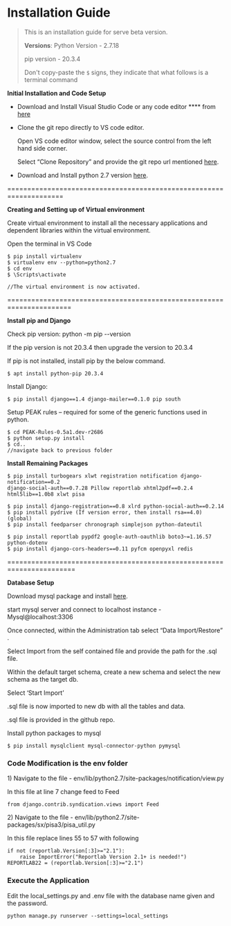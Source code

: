 # Installation Guide

> This is an installation guide for serve beta version.&#x20;
>
> **Versions**: Python Version - 2.7.18
>
> &#x20;                pip version - 20.3.4
>
> Don't copy-paste the `$` signs, they indicate that what follows is a terminal command

**Initial Installation and Code Setup**

* Download and Install Visual Studio Code or any code editor **** from [here ](https://code.visualstudio.com/download)
*   Clone the git repo directly to VS code editor.

    Open VS code editor window, select the source control from the left hand side corner.

    Select “Clone Repository” and provide the git repo url mentioned [here](https://github.com/Sunbird-Serve/serve-beta.git).&#x20;
* Download and Install python 2.7 version [here](https://www.python.org/downloads/release/python-2717/).&#x20;

\====================================================================

**Creating and Setting up of Virtual environment**

Create virtual environment to install all the necessary applications and dependent libraries within the virtual environment.&#x20;

Open the terminal in VS Code

```
$ pip install virtualenv
$ virtualenv env --python=python2.7
$ cd env
$ \Scripts\activate

//The virtual environment is now activated. 
```

\======================================================================

**Install pip and Django**

Check pip version: python -m pip --version

If the pip version is not 20.3.4 then upgrade the version to 20.3.4

If pip is not installed, install pip by the below command.&#x20;

```
$ apt install python-pip 20.3.4
```

Install Django:

```
$ pip install django==1.4 django-mailer==0.1.0 pip south
```

Setup PEAK rules – required for some of the generic functions used in python.

```
$ cd PEAK-Rules-0.5a1.dev-r2686
$ python setup.py install
$ cd.. 
//navigate back to previous folder
```

**Install Remaining Packages**

```
$ pip install turbogears xlwt registration notification django-notification==0.2
django-social-auth==0.7.28 Pillow reportlab xhtml2pdf==0.2.4 html5lib==1.0b8 xlwt pisa

$ pip install django-registration==0.8 xlrd python-social-auth==0.2.14
$ pip install pydrive (If version error, then install rsa==4.0) (global)
$ pip install feedparser chronograph simplejson python-dateutil

$ pip install reportlab pypdf2 google-auth-oauthlib boto3~=1.16.57 python-dotenv
$ pip install django-cors-headers==0.11 pyfcm openpyxl redis
```

\=======================================================================

**Database Setup**

Download mysql package and install [here](../capabilities/demand.md).&#x20;

start mysql server and connect to localhost instance - Mysql@localhost:3306

Once connected, within the Administration tab select “Data Import/Restore” .

Select Import from the self contained file and provide the path for the .sql file.

Within the default target schema, create a new schema and select the new schema as the target db.

Select ‘Start Import’

.sql file is now imported to new db with all the tables and data.

.sql file is provided in the github repo.&#x20;

Install python packages to mysql

```
$ pip install mysqlclient mysql-connector-python pymysql
```

### Code Modification is the env folder

1\)      Navigate to the file - env/lib/python2.7/site-packages/notification/view.py

In this file at line 7 change feed to Feed

```
from django.contrib.syndication.views import Feed
```

2\)     Navigate to the file - env/lib/python2.7/site-packages/sx/pisa3/pisa\_util.py

In this file replace lines 55 to 57 with following

```
if not (reportlab.Version[:3]>="2.1"):
    raise ImportError("Reportlab Version 2.1+ is needed!")
REPORTLAB22 = (reportlab.Version[:3]>="2.1")
```

### Execute the Application

Edit the local\_settings.py and .env file with the database name given and the password.

```
python manage.py runserver --settings=local_settings
```
